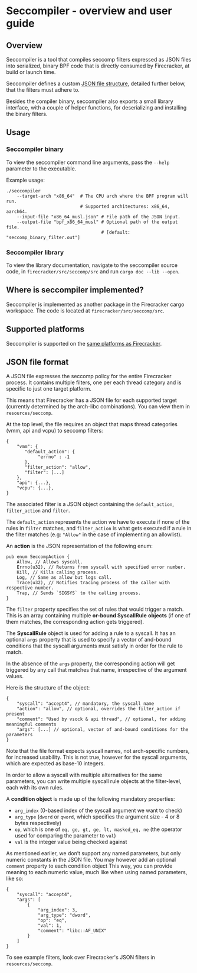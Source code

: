 # Seccompiler - overview and user guide

## Overview

Seccompiler is a tool that compiles seccomp filters expressed as JSON files
into serialized, binary BPF code that is directly consumed by Firecracker,
at build or launch time.

Seccompiler defines a custom [JSON file structure](#json-file-format), detailed
further below, that the filters must adhere to.

Besides the compiler binary, seccompiler also exports a small library interface,
with a couple of helper functions, for deserializing and installing the binary
filters.

## Usage

### Seccompiler binary

To view the seccompiler command line arguments, pass the `--help` parameter to
the executable.

Example usage:
```
./seccompiler 
    --target-arch "x86_64"  # The CPU arch where the BPF program will run.
                            # Supported architectures: x86_64, aarch64.
    --input-file "x86_64_musl.json" # File path of the JSON input.
    --output-file "bpf_x86_64_musl" # Optional path of the output file.
                                    # [default: "seccomp_binary_filter.out"]
```

### Seccompiler library

To view the library documentation, navigate to the seccompiler source code, in
`firecracker/src/seccomp/src` and run `cargo doc --lib --open`.

## Where is seccompiler implemented?

Seccompiler is implemented as another package in the Firecracker cargo workspace.
The code is located at `firecracker/src/seccomp/src`.

## Supported platforms

Seccompiler is supported on the
[same platforms as Firecracker](../README.md#supported-platforms).

## JSON file format

A JSON file expresses the seccomp policy for the entire Firecracker process. It contains
multiple filters, one per each thread category and is specific to just one target platform.

This means that Firecracker has a JSON file for each supported target (currently
determined by the arch-libc combinations). You can view them in `resources/seccomp`.

At the top level, the file requires an object that maps thread categories
(vmm, api and vcpu) to seccomp filters:

```
{
    "vmm": {
       "default_action": {
            "errno" : -1
       },
       "filter_action": "allow",
       "filter": [...]
    },
    "api": {...},
    "vcpu": {...},
}
```

The associated filter is a JSON object containing the `default_action`, `filter_action`
and `filter`.

The `default_action` represents the action we have to execute if none of the rules in
`filter` matches, and `filter_action` is what gets executed if a rule in the filter matches
(e.g: `"Allow"` in the case of implementing an allowlist).

An **action** is the JSON representation of the following enum: 

```
pub enum SeccompAction {
    Allow, // Allows syscall.
    Errno(u32), // Returns from syscall with specified error number.
    Kill, // Kills calling process.
    Log, // Same as allow but logs call.
    Trace(u32), // Notifies tracing process of the caller with respective number.
    Trap, // Sends `SIGSYS` to the calling process.
}
```

The `filter` property specifies the set of rules that would trigger a match.
This is an array containing multiple **or-bound SyscallRule** **objects**
(if one of them matches, the corresponding action gets triggered).

The **SyscallRule** object is used for adding a rule to a syscall.
It has an optional `args` property that is used to specify a vector of and-bound conditions
that the syscall arguments must satisfy in order for the rule to match.

In the absence of the `args` property, the corresponding action will get triggered by any
call that matches that name, irrespective of the argument values.

Here is the structure of the object:

```
{
    "syscall": "accept4", // mandatory, the syscall name
    "action": "allow", // optional, overrides the filter_action if present
    "comment": "Used by vsock & api thread", // optional, for adding meaningful comments
    "args": [...] // optional, vector of and-bound conditions for the parameters
}
```

Note that the file format expects syscall names, not arch-specific numbers, for increased
usability. This is not true, however for the syscall arguments, which are expected as
base-10 integers.

In order to allow a syscall with multiple alternatives for the same parameters, you can
write multiple syscall rule objects at the filter-level, each with its own rules.


A **condition object** is made up of the following mandatory properties:

* `arg_index` (0-based index of the syscall argument we want to check)
* `arg_type` (`dword` or `qword`, which specifies the argument size - 4 or 8 bytes respectively)
* `op`, which is one of `eq, ge, gt, ge, lt, masked_eq, ne` (the operator used for
comparing the parameter to `val`)
* `val` is the integer value being checked against


As mentioned eariler, we don’t support any named parameters, but only numeric constants in
the JSON file. You may however add an optional `comment` property to each condition object
This way, you can provide meaning to each numeric value, much like when using named
parameters, like so:

```
{
    "syscall": "accept4",
    "args": [
        {
            "arg_index": 3,
            "arg_type": "dword",
            "op": "eq",
            "val": 1,
            "comment": "libc::AF_UNIX"
        }   
    ]
}
```

To see example filters, look over Firecracker's JSON filters in `resources/seccomp`.
